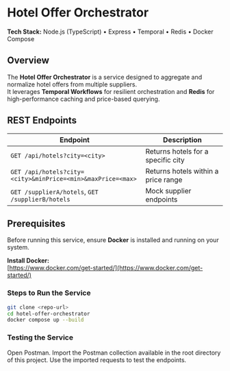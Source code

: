 # Hotel Offer Orchestrator

**Tech Stack:** Node.js (TypeScript) • Express • Temporal • Redis • Docker Compose

## Overview

The **Hotel Offer Orchestrator** is a service designed to aggregate and normalize hotel offers from multiple suppliers.  
It leverages **Temporal Workflows** for resilient orchestration and **Redis** for high-performance caching and price-based querying.

## REST Endpoints

| Endpoint                                                    | Description                         |
| ----------------------------------------------------------- | ----------------------------------- |
| `GET /api/hotels?city=<city>`                               | Returns hotels for a specific city  |
| `GET /api/hotels?city=<city>&minPrice=<min>&maxPrice=<max>` | Returns hotels within a price range |
| `GET /supplierA/hotels`, `GET /supplierB/hotels`            | Mock supplier endpoints             |

## Prerequisites

Before running this service, ensure **Docker** is installed and running on your system.

**Install Docker:**  
[https://www.docker.com/get-started/](https://www.docker.com/get-started/)

### Steps to Run the Service

```bash
git clone <repo-url>
cd hotel-offer-orchestrator
docker compose up --build
```

### Testing the Service

Open Postman.
Import the Postman collection available in the root directory of this project.
Use the imported requests to test the endpoints.
